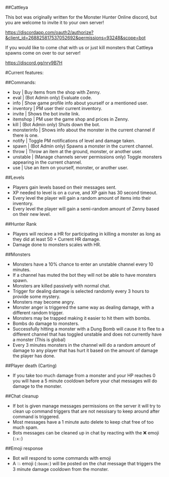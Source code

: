 ##Cattleya

This bot was originally written for the Monster Hunter Online discord, but you are welcome to invite it to your own server!

https://discordapp.com/oauth2/authorize?&client_id=268825817537052692&permissions=93248&scope=bot

If you would like to come chat with us or just kill monsters that Cattleya spawns come on over to our server!

https://discord.gg/nry9B7H

#Current features:

##Commands:

- buy | Buy items from the shop with Zenny.
- eval | (Bot Admin only) Evaluate code.
- info | Show game profile info about yourself or a mentioned user.
- inventory | PM user their current inventory.
- invite | Shows the bot invite link.
- itemshop | PM user the game shop and prices in Zenny.
- kill | (Bot Admin only) Shuts down the bot.
- monsterinfo | Shows info about the monster in the current channel if there is one.
- notify | Toggle PM notifications of level and damage taken.
- spawn | (Bot Admin only) Spawns a monster in the current channel.
- throw | Throw an item at the ground, monster, or another user.
- unstable | (Manage channels server permissions only) Toggle monsters appearing in the current channel.
- use | Use an item on yourself, monster, or another user.


##Levels

- Players gain levels based on their messages sent.
- XP needed to level is on a curve, and XP gain has 30 second timeout.
- Every level the player will gain a random amount of items into their inventory.
- Every level the player will gain a semi-random amount of Zenny based on their new level.


##Hunter Rank

- Players will recieve a HR for participating in killing a monster as long as they did at least 50 + Current HR damage.
- Damage done to monsters scales with HR.


##Monsters

- Monsters have a 10% chance to enter an unstable channel every 10 minutes.
- If a channel has muted the bot they will not be able to have monsters spawn.
- Monsters are killed passively with normal chat.
- Trigger for dealing damage is selected randomly every 3 hours to provide some mystery.
- Monsters may become angry.
- Monster anger is triggered the same way as dealing damage, with a different random trigger.
- Monsters may be trapped making it easier to hit them with bombs.
- Bombs do damage to monsters.
- Successfully hitting a monster with a Dung Bomb will cause it to flee to a different channel that has toggled unstable and does not currently have a monster (This is global)
- Every 3 minutes monsters in the channel will do a random amount of damage to any player that has hurt it based on the amount of damage the player has done.


##Player death (Carting)

- If you take too much damage from a monster and your HP reaches 0 you will have a 5 minute cooldown before your chat messages will do damage to the monster.


##Chat cleanup
- If bot is given manage messages permissions on the server it will try to clean up command triggers that are not nessisary to keep around after command is triggered.
- Most messages have a 1 minute auto delete to keep chat free of too much spam.
- Bots messages can be cleaned up in chat by reacting with the ❌ emoji (`:x:`)

##Emoji response
- Bot will respond to some commands with emoji
- A 💥 emoji (`:boom:`) will be posted on the chat message that triggers the 3 minute damage cooldown from the monster.
